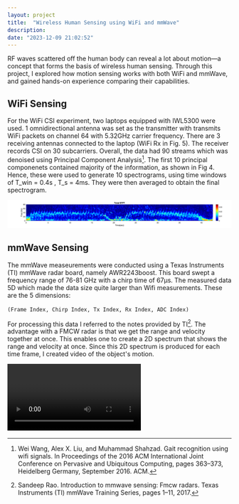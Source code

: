 ```yaml
---
layout: project
title:  "Wireless Human Sensing using WiFi and mmWave"
description:
date: "2023-12-09 21:02:52"
---
```

RF waves scattered off the human body can reveal a lot about motion—a concept that forms the basis of wireless human sensing. Through this project, I explored how motion sensing works with both WiFi and mmWave, and gained hands-on experience comparing their capabilities.

<!-- <img src="https://github.com/Kapi2910/kapi2910.github.io/blob/master/assets/img/spectrogram/exp_setup.JPG?raw=true"/> -->

## WiFi Sensing
For the WiFi CSI experiment, two laptops equipped with IWL5300 were used. 1 omnidirectional antenna was set as the transmitter with transmits WiFi packets on channel 64 with 5.32GHz carrier frequency. There are 3 receiving antennas connected to the laptop (WiFi Rx in Fig. 5). The receiver records CSI on 30 subcarriers. Overall, the data had 90 streams which was denoised using Principal Component Analysis[^2]. The first 10 principal componenets contained majority of the information, as shown in Fig 4. Hence, these were used to generate 10 spectrograms, using time windows of T_win = 0.4s , T_s = 4ms. They were then averaged to obtain the final spectrogram.

<img src="https://github.com/Kapi2910/kapi2910.github.io/blob/master/assets/img/spectrogram/Nov19_Spectrogram_APK_wifi.png?raw=true"/>


## mmWave Sensing
The mmWave measeurements were conducted using a Texas Instruments (TI) mmWave radar board, namely AWR2243boost. This board swept a frequency range of 76-81 GHz with a chirp time of 67µs. The measured data 5D which made the data size quite larger than Wifi measurements. These are the 5 dimensions:

 `(Frame Index, Chirp Index, Tx Index, Rx Index, ADC Index)`
 
For processing this data I referred to the notes provided by TI[^1]. The advantage with a FMCW radar is that we get the range and velocity together at once. This enables one to create a 2D spectrum that shows the range and velocity at once. Since this 2D spectrum is produced for each time frame, I created video of the object's motion.

<video controls src="https://github.com/Kapi2910/kapi2910.github.io/raw/refs/heads/master/assets/img/spectrogram/RangeDoppler_APK.mp4" title="mmWave Spectrogram"></video>

[^1]: Sandeep Rao. Introduction to mmwave sensing: Fmcw radars. Texas Instruments (TI) mmWave Training Series, pages 1–11, 2017.
[^2]: Wei Wang, Alex X. Liu, and Muhammad Shahzad. Gait recognition using wifi signals. In Proceedings of the 2016 ACM International Joint Conference on Pervasive and Ubiquitous Computing, pages 363–373, Heidelberg Germany, September 2016. ACM.